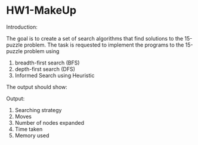 # HW1-MakeUp

Introduction:

The goal is to create a set of search algorithms that find solutions to the 15-puzzle problem. The task is requested to implement the programs to the 15-puzzle problem using

1.	breadth-first search (BFS) 
2.	depth-first search (DFS)
3.	Informed Search using Heuristic

The output should show:

Output:

1. Searching strategy
2. Moves
3. Number of nodes expanded
4. Time taken
5. Memory used
